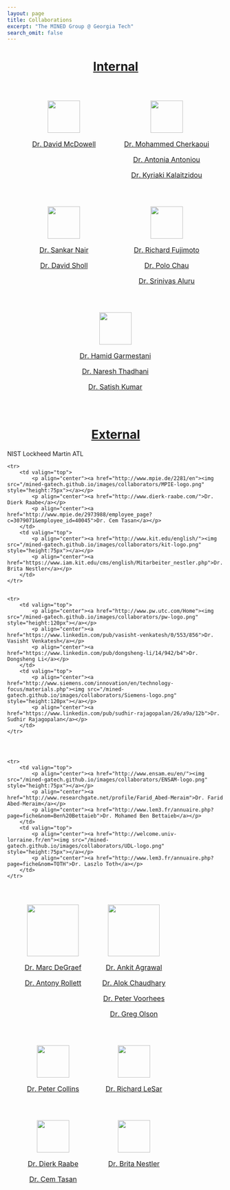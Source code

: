 ```yaml
---
layout: page
title: Collaborations
excerpt: "The MINED Group @ Georgia Tech"
search_omit: false
---
```



<h1 align="center"><u>Internal</u></h1>

<table style="border-collapse:separate;border-spacing: 25px">
    <col style="width:50%">
    <col style="width:50%">
	<tr>
		<td valign="top">
			<p align="center"><a href="http://materials.gatech.edu"><img src="/mined-gatech.github.io/images/collaborators/IMAT-logo.PNG" style="height:75px"></a></p>
			<p align="center"><a href="http://www.mse.gatech.edu/faculty/mcdowell">Dr. David McDowell</a></p>
		</td>
		<td valign="top">
			<p align="center"><a href="http://www.me.gatech.edu/"><img src="/mined-gatech.github.io/images/collaborators/ME-logo.PNG" style="height:75px"></a></p>
			<p align="center"><a href="http://www.me.gatech.edu/faculty/cherkaoui">Dr. Mohammed Cherkaoui</a></p>
			<p align="center"><a href="http://www.me.gatech.edu/faculty/antoniou">Dr. Antonia Antoniou</a></p>
			<p align="center"><a href="http://www.mse.gatech.edu/faculty/kalaitzidou">Dr. Kyriaki Kalaitzidou</a></p>
		</td>
	</tr>
	<tr>
		<td valign="top">
			<p align="center"><a href="http://www.chbe.gatech.edu/"><img src="/mined-gatech.github.io/images/collaborators/chbe-logo.PNG" style="height:75px"></a></p>
			<p align="center"><a href="http://www.chbe.gatech.edu/faculty/nair">Dr. Sankar Nair</a></p>
			<p align="center"><a href="http://www.chbe.gatech.edu/faculty/sholl">Dr. David Sholl</a></p>		
		</td>
		<td valign="top">
			<p align="center"><a href="http://www.cse.gatech.edu/"><img src="/mined-gatech.github.io/images/collaborators/CSE-logo.PNG" style="height:75px"></a></p>
			<p align="center"><a href="http://www.cse.gatech.edu/people/richard-fujimoto">Dr. Richard Fujimoto</a></p>	
			<p align="center"><a href="http://www.cse.gatech.edu/people/polo-chau">Dr. Polo Chau</a></p>	
			<p align="center"><a href="http://www.cse.gatech.edu/people/srinivas-aluru">Dr. Srinivas Aluru</a></p>	
		</td>
	</tr>
	<tr>
		<td valign="top" colspan="2">
			<p align="center"><a href="http://materials.gatech.edu"><img src="/mined-gatech.github.io/images/collaborators/MSE-logo.PNG" style="height:75px"></a></p>
			<p align="center"><a href="http://www.mse.gatech.edu/faculty/garmestani">Dr. Hamid Garmestani</a></p>
			<p align="center"><a href="http://www.mse.gatech.edu/faculty/thadhani">Dr. Naresh Thadhani</a></p>
			<p align="center"><a href="http://www.mse.gatech.edu/faculty/kumar">Dr. Satish Kumar</a></p>
		</td>
	</tr>
</table>

<h1 align="center"><u>External</u></h1>


NIST
Lockheed Martin ATL



<table style="border-collapse:separate;border-spacing: 25px">
    <col style="width:50%">
    <col style="width:50%">
	<tr>
		<td valign="top">
			<p align="center"><a href="http://www.cmu.edu/"><img src="/mined-gatech.github.io/images/collaborators/CMU-logo.png" style="height:120px"></a></p>
			<p align="center"><a href="http://www.materials.cmu.edu/degraef/">Dr. Marc DeGraef</a></p>
			<p align="center"><a href="http://www.materials.cmu.edu/people/rollett.html">Dr. Antony Rollett</a></p>
		</td>
		<td valign="top">
			<p align="center"><a href="http://www.northwestern.edu/"><img src="/mined-gatech.github.io/images/collaborators/NWU-logo.PNG" style="height:120px"></a></p>
			<p align="center"><a href="http://users.eecs.northwestern.edu/~ankitag/">Dr. Ankit Agrawal</a></p>
			<p align="center"><a href="http://users.eecs.northwestern.edu/~choudhar/">Dr. Alok Chaudhary</a></p>
			<p align="center"><a href="http://www.mccormick.northwestern.edu/research-faculty/directory/profiles/voorhees-peter.html">Dr. Peter Voorhees</a></p>
			<p align="center"><a href="http://www.mccormick.northwestern.edu/research-faculty/directory/profiles/olson-gregory.html">Dr. Greg Olson</a></p>
		</td>
	</tr>
	<tr>
		<td valign="top">
			<p align="center"><a href="http://www.unt.edu/"><img src="/mined-gatech.github.io/images/collaborators/UNT-logo.PNG" style="height:75px"></a></p>
			<p align="center"><a href="http://engineering.unt.edu/materials/collins">Dr. Peter Collins</a></p>	
		</td>
		<td valign="top">
			<p align="center"><a href="http://www.iastate.edu/"><img src="/mined-gatech.github.io/images/collaborators/ISU-logo.png" style="height:75px"></a></p>
			<p align="center"><a href="http://www.mse.iastate.edu/mse-directory/faculty/?user_page=lesar">Dr. Richard LeSar</a></p>	
		</td>
	</tr>
	<tr>
		<td valign="top">
			<p align="center"><a href="http://www.mpie.de/2281/en"><img src="/mined-gatech.github.io/images/collaborators/MPIE-logo.png" style="height:75px"></a></p>
			<p align="center"><a href="http://www.dierk-raabe.com/">Dr. Dierk Raabe</a></p>	
			<p align="center"><a href="http://www.mpie.de/2973988/employee_page?c=3079071&employee_id=40045">Dr. Cem Tasan</a></p>	
		</td>
		<td valign="top">
			<p align="center"><a href="http://www.kit.edu/english/"><img src="/mined-gatech.github.io/images/collaborators/kit-logo.png" style="height:75px"></a></p>
			<p align="center"><a href="https://www.iam.kit.edu/cms/english/Mitarbeiter_nestler.php">Dr. Brita Nestler</a></p>	
		</td>
	</tr>
	
	
	<tr>
		<td valign="top">
			<p align="center"><a href="http://www.mpie.de/2281/en"><img src="/mined-gatech.github.io/images/collaborators/MPIE-logo.png" style="height:75px"></a></p>
			<p align="center"><a href="http://www.dierk-raabe.com/">Dr. Dierk Raabe</a></p>	
			<p align="center"><a href="http://www.mpie.de/2973988/employee_page?c=3079071&employee_id=40045">Dr. Cem Tasan</a></p>	
		</td>
		<td valign="top">
			<p align="center"><a href="http://www.kit.edu/english/"><img src="/mined-gatech.github.io/images/collaborators/kit-logo.png" style="height:75px"></a></p>
			<p align="center"><a href="https://www.iam.kit.edu/cms/english/Mitarbeiter_nestler.php">Dr. Brita Nestler</a></p>	
		</td>
	</tr>
	
	
	<tr>
		<td valign="top">
			<p align="center"><a href="http://www.pw.utc.com/Home"><img src="/mined-gatech.github.io/images/collaborators/pw-logo.png" style="height:120px"></a></p>
			<p align="center"><a href="https://www.linkedin.com/pub/vasisht-venkatesh/0/553/856">Dr. Vasisht Venkatesh</a></p>	
			<p align="center"><a href="https://www.linkedin.com/pub/dongsheng-li/14/942/b4">Dr. Dongsheng Li</a></p>	
		</td>
		<td valign="top">
			<p align="center"><a href="http://www.siemens.com/innovation/en/technology-focus/materials.php"><img src="/mined-gatech.github.io/images/collaborators/Siemens-logo.png" style="height:120px"></a></p>
			<p align="center"><a href="https://www.linkedin.com/pub/sudhir-rajagopalan/26/a9a/12b">Dr. Sudhir Rajagopalan</a></p>	
		</td>
	</tr>
	
	
	
	
	<tr>
		<td valign="top">
			<p align="center"><a href="http://www.ensam.eu/en/"><img src="/mined-gatech.github.io/images/collaborators/ENSAM-logo.png" style="height:75px"></a></p>
			<p align="center"><a href="http://www.researchgate.net/profile/Farid_Abed-Meraim">Dr. Farid Abed-Meraim</a></p>	
			<p align="center"><a href="http://www.lem3.fr/annuaire.php?page=fiche&nom=Ben%20Bettaieb">Dr. Mohamed Ben Bettaieb</a></p>
		</td>
		<td valign="top">
			<p align="center"><a href="http://welcome.univ-lorraine.fr/en"><img src="/mined-gatech.github.io/images/collaborators/UDL-logo.png" style="height:75px"></a></p>
			<p align="center"><a href="http://www.lem3.fr/annuaire.php?page=fiche&nom=TOTH">Dr. Laszlo Toth</a></p>	
		</td>
	</tr>
</table>